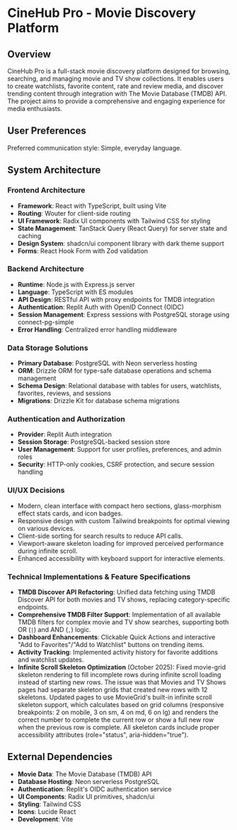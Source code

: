 # CineHub Pro - Movie Discovery Platform

## Overview

CineHub Pro is a full-stack movie discovery platform designed for browsing, searching, and managing movie and TV show collections. It enables users to create watchlists, favorite content, rate and review media, and discover trending content through integration with The Movie Database (TMDB) API. The project aims to provide a comprehensive and engaging experience for media enthusiasts.

## User Preferences

Preferred communication style: Simple, everyday language.

## System Architecture

### Frontend Architecture
- **Framework**: React with TypeScript, built using Vite
- **Routing**: Wouter for client-side routing
- **UI Framework**: Radix UI components with Tailwind CSS for styling
- **State Management**: TanStack Query (React Query) for server state and caching
- **Design System**: shadcn/ui component library with dark theme support
- **Forms**: React Hook Form with Zod validation

### Backend Architecture
- **Runtime**: Node.js with Express.js server
- **Language**: TypeScript with ES modules
- **API Design**: RESTful API with proxy endpoints for TMDB integration
- **Authentication**: Replit Auth with OpenID Connect (OIDC)
- **Session Management**: Express sessions with PostgreSQL storage using connect-pg-simple
- **Error Handling**: Centralized error handling middleware

### Data Storage Solutions
- **Primary Database**: PostgreSQL with Neon serverless hosting
- **ORM**: Drizzle ORM for type-safe database operations and schema management
- **Schema Design**: Relational database with tables for users, watchlists, favorites, reviews, and sessions
- **Migrations**: Drizzle Kit for database schema migrations

### Authentication and Authorization
- **Provider**: Replit Auth integration
- **Session Storage**: PostgreSQL-backed session store
- **User Management**: Support for user profiles, preferences, and admin roles
- **Security**: HTTP-only cookies, CSRF protection, and secure session handling

### UI/UX Decisions
- Modern, clean interface with compact hero sections, glass-morphism effect stats cards, and icon badges.
- Responsive design with custom Tailwind breakpoints for optimal viewing on various devices.
- Client-side sorting for search results to reduce API calls.
- Viewport-aware skeleton loading for improved perceived performance during infinite scroll.
- Enhanced accessibility with keyboard support for interactive elements.

### Technical Implementations & Feature Specifications
- **TMDB Discover API Refactoring**: Unified data fetching using TMDB Discover API for both movies and TV shows, replacing category-specific endpoints.
- **Comprehensive TMDB Filter Support**: Implementation of all available TMDB filters for complex movie and TV show searches, supporting both OR (`|`) and AND (`,`) logic.
- **Dashboard Enhancements**: Clickable Quick Actions and interactive "Add to Favorites"/"Add to Watchlist" buttons on trending items.
- **Activity Tracking**: Implemented activity history for favorite additions and watchlist updates.
- **Infinite Scroll Skeleton Optimization** (October 2025): Fixed movie-grid skeleton rendering to fill incomplete rows during infinite scroll loading instead of starting new rows. The issue was that Movies and TV Shows pages had separate skeleton grids that created new rows with 12 skeletons. Updated pages to use MovieGrid's built-in infinite scroll skeleton support, which calculates based on grid columns (responsive breakpoints: 2 on mobile, 3 on sm, 4 on md, 6 on lg) and renders the correct number to complete the current row or show a full new row when the previous row is complete. All skeleton cards include proper accessibility attributes (role="status", aria-hidden="true").

## External Dependencies

- **Movie Data**: The Movie Database (TMDB) API
- **Database Hosting**: Neon serverless PostgreSQL
- **Authentication**: Replit's OIDC authentication service
- **UI Components**: Radix UI primitives, shadcn/ui
- **Styling**: Tailwind CSS
- **Icons**: Lucide React
- **Development**: Vite